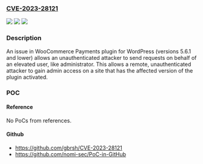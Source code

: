 ### [CVE-2023-28121](https://cve.mitre.org/cgi-bin/cvename.cgi?name=CVE-2023-28121)
![](https://img.shields.io/static/v1?label=Product&message=WooCommerce%20Payments%20WordPress%20Plugin&color=blue)
![](https://img.shields.io/static/v1?label=Version&message=n%2Fa&color=blue)
![](https://img.shields.io/static/v1?label=Vulnerability&message=Improper%20Authentication%20-%20Generic%20(CWE-287)&color=brighgreen)

### Description

An issue in WooCommerce Payments plugin for WordPress (versions 5.6.1 and lower) allows an unauthenticated attacker to send requests on behalf of an elevated user, like administrator. This allows a remote, unauthenticated attacker to gain admin access on a site that has the affected version of the plugin activated.

### POC

#### Reference
No PoCs from references.

#### Github
- https://github.com/gbrsh/CVE-2023-28121
- https://github.com/nomi-sec/PoC-in-GitHub

